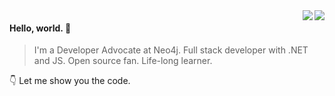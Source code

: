 
<a href="https://github.com/shinyzhu#gh-light-mode-only">
  <img align="right" src="https://github-readme-stats.vercel.app/api?username=shinyzhu&show_icons=true&icon_color=805AD5&text_color=718096&bg_color=ffffff&hide_title=true#gh-light-mode-only" />
</a>

<a href="https://github.com/shinyzhu#gh-dark-mode-only">
  <img align="right" src="https://github-readme-stats.vercel.app/api?username=shinyzhu&show_icons=true&hide_title=true&theme=cobalt#gh-dark-mode-only" />
</a>

#### Hello, world. 👏

> I'm a Developer Advocate at Neo4j. Full stack developer with .NET and JS. Open source fan. Life-long learner.

👇 Let me show you the code.

<!--
**shinyzhu/shinyzhu** is a ✨ _special_ ✨ repository because its `README.md` (this file) appears on your GitHub profile.

Here are some ideas to get you started:

- 🔭 I’m currently working on ...
- 🌱 I’m currently learning ...
- 👯 I’m looking to collaborate on ...
- 🤔 I’m looking for help with ...
- 💬 Ask me about ...
- 📫 How to reach me: ...
- 😄 Pronouns: ...
- ⚡ Fun fact: ...
-->
